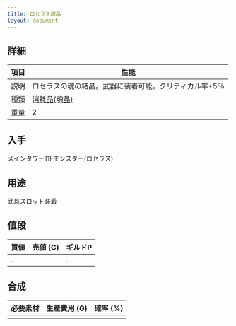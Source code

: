 ```yaml
---
title: ロセラス魂晶
layout: document
---
```

## 詳細

|項目|性能|
|---|---|
|説明|ロセラスの魂の結晶。武器に装着可能。クリティカル率+5％|
|種類|[消耗品(魂晶)](消耗品(魂晶))|
|重量|2|

## 入手

メインタワー11Fモンスター(ロセラス)

## 用途

武具スロット装着

## 値段

|買値|売値 (G)|ギルドP|
|---|---|---|
|.||.|

## 合成

|必要素材|生産費用 (G)|確率 (%)|
|---|---|---|
||||


